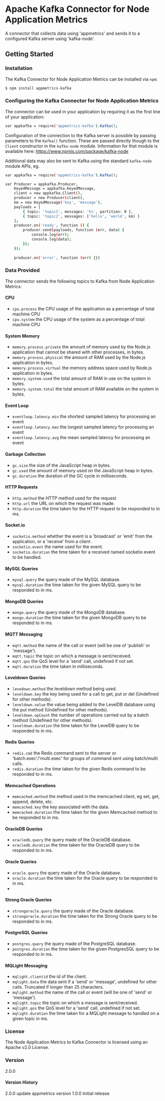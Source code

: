 # Apache Kafka Connector for Node Application Metrics

A connector that collects data using 'appmetrics' and sends it to a configured Kafka server using 'kafka-node'.

## Getting Started

### Installation
The Kafka Connector for Node Application Metrics can be installed via `npm`:
```sh
$ npm install appmetrics-kafka
```

### Configuring the Kafka Connector for Node Application Metrics 

The connector can be used in your application by requiring it as the first line of your application:
```sh
var appkafka = require('appmetrics-kafka').Kafka();
```
Configuration of the connection to the Kafka server is possible by passing parameters to the `Kafka()` function. These are passed directly though to the `Client` constructor in the `kafka-node` module. Information for that module is available here:
https://www.npmjs.com/package/kafka-node

Additional data may also be sent to Kafka using the standard `kafka-node` module APIs, eg.

```sh
var appkafka = require('appmetrics-kafka').Kafka();

var Producer = appkafka.Producer,
    KeyedMessage = appkafka.KeyedMessage,
    client = new appkafka.Client(),
    producer = new Producer(client),
    km = new KeyedMessage('key', 'message'),
    payloads = [
        { topic: 'topic1', messages: 'hi', partition: 0 },
        { topic: 'topic2', messages: ['hello', 'world', km] }
    ];
	producer.on('ready', function () {
	    producer.send(payloads, function (err, data) {
	    	console.log(err);
	        console.log(data);
	    });
	});
	 
	producer.on('error', function (err) {})
```

### Data Provided

The connector sends the following topics to Kafka from Node Application Metrics:


#### CPU

* `cpu.process` the CPU usage of the application as a percentage of total machine CPU
* `cpu.system` the CPU usage of the system as a percentage of total machine CPU

#### System Memory

* `memory.process.private` the amount of memory used by the Node.js application that cannot be shared with other processes, in bytes.
* `memory.process.physical` the amount of RAM used by the Node.js application in bytes.
* `memory.process.virtual` the memory address space used by Node.js application in bytes.
* `memory.system.used` the total amount of RAM in use on the system in bytes.
* `memory.system.total` the total amount of RAM available on the system in bytes.

#### Event Loop

* `eventloop.latency.min` the shortest sampled latency for processing an event
* `eventloop.latency.max` the longest sampled latency for processing an event
* `eventloop.latency.avg` the mean sampled latency for processing an event

#### Garbage Collection

* `gc.size` the size of the JavaScript heap in bytes.
* `gc.used` the amount of memory used on the JavaScript heap in bytes.
* `gc.duration` the duration of the GC cycle in milliseconds.

#### HTTP Requests
* `http.method` the HTTP method used for the request
* `http.url` the URL on which the request was made.
* `http.duration` the time taken for the HTTP request to be responded to in ms.

#### Socket.io

* `socketio.method` whether the event is a 'broadcast' or 'emit' from the application, or a 'receive' from a client .
* `socketio.event` the name used for the event.
* `socketio.duration` the time taken for a received named socketio event to be handled.

#### MySQL Queries

* `mysql.query` the query made of the MySQL database.
* `mysql.duration` the time taken for the given MySQL query to be responded to in ms.

#### MongoDB Queries

* `mongo.query`  the query made of the MongoDB database.
* `mongo.duration` the time taken for the given MongoDB query to be responded to in ms.

#### MQTT Messaging

* `mqtt.method` the name of the call or event (will be one of 'publish' or 'message').
* `mqtt.topic`  the topic on which a message is sent/received.
* `mqtt.qos` the QoS level for a 'send' call, undefined if not set.
* `mqtt.duration`  the time taken in milliseconds.

#### Leveldown Queries

* `levedown.method` the leveldown method being used.
* `leveldown.key` the key being used for a call to get, put or del (Undefined for other methods).
* `leveldown.value` the value being added to the LevelDB database using the put method (Undefined for other methods).
* `leveldown.opCount` the number of operations carried out by a batch method (Undefined for other methods).
* `leveldown.duration` the time taken for the LevelDB query to be responded to in ms.

#### Redis Queries


* `redis.cmd` the Redis command sent to the server or 'batch.exec'/'multi.exec' for groups of command sent using batch/multi calls.
* `redis.duration` the time taken for the given Redis command to be responded to in ms.

#### Memcached Operations

* `memcached.method`  the method used in the memcached client, eg set, get, append, delete, etc.
* `memcached.key` the key associated with the data.
* `memcached.duration` the time taken for the given Memcached method to be responded to in ms.

#### OracleDB Queries
* `oracledb.query`  the query made of the OracleDB database.
* `oracledb.duration` the time taken for the OracleDB query to be responded to in ms.

#### Oracle Queries
* `oracle.query`  the query made of the Oracle database.
* `oracle.duration` the time taken for the Oracle query to be responded to in ms.
* 
#### Strong Oracle Queries
* `strongoracle.query`  the query made of the Oracle database.
* `strongoracle.duration` the time taken for the Strong Oracle query to be responded to in ms.

#### PostgreSQL Queries
* `postgres.query` the query made of the PostgreSQL database.
* `postgres.duration` the time taken for the given PostgresSQL query to be responded to in ms.

#### MQLight Messaging

* `mqlight.clientid` the id of the client.
* `mqlight.data` the data sent if a 'send' or 'message', undefined for other calls. Truncated if longer than 25 characters.
* `mqlight.method` the name of the call or event (will be one of 'send' or 'message').
* `mqlight.topic` the topic on which a message is sent/received.
* `mqlight.qos` the QoS level for a 'send' call, undefined if not set.
* `mqlight.duration`  the time taken for a MQLight message to handled on a given topic in ms.

### License
The Node Application Metrics to Kafka Connector is licensed using an Apache v2.0 License.

### Version
2.0.0

#### Version History
2.0.0 update appmetrics version
1.0.0 Initial release  
